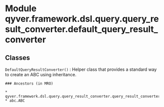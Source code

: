 Module qyver.framework.dsl.query.query_result_converter.default_query_result_converter
============================================================================================

Classes
-------

`DefaultQueryResultConverter()`
:   Helper class that provides a standard way to create an ABC using
    inheritance.

    ### Ancestors (in MRO)

    * qyver.framework.dsl.query.query_result_converter.query_result_converter.QueryResultConverter
    * abc.ABC
